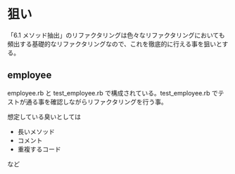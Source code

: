 狙い
====

「6.1 メソッド抽出」のリファクタリングは色々なリファクタリングにおいても頻出する基礎的なリファクタリングなので、これを徹底的に行える事を狙いとする。

employee
--------

employee.rb と test_employee.rb で構成されている。test_employee.rb でテストが通る事を確認しながらリファクタリングを行う事。

想定している臭いとしては

* 長いメソッド
* コメント
* 重複するコード

など


